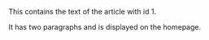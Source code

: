 This contains the text of the article with id 1.

It has two paragraphs and is displayed on the homepage.
